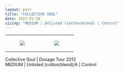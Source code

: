 ```yaml
---
layout: post
title: "COLLECTIVE SOUL"
date: 2021-01-28
sizing: "MEDIUM | Unlisted (cotton/blend) | Control"
---
```




<table style="width:100%;"><tr><td style="vertical-align:top;">
      <figure class="tmblr-full" data-orig-height="2048" data-orig-width="1365" data-orig-src="https://concertshirts.netlify.app/shirts/0357/0357-01.jpg"><img src="https://64.media.tumblr.com/f61d70376e28b04eb0b264e06b391544/edb26c645119b571-66/s540x810/d1427f24300bf4d2bd9336fbb1296c2625026daf.jpg" data-orig-height="2048" data-orig-width="1365" data-orig-src="https://concertshirts.netlify.app/shirts/0357/0357-01.jpg"/></figure></td>
    <td style="vertical-align:top;">
      <figure class="tmblr-full" data-orig-height="2048" data-orig-width="1365" data-orig-src="https://concertshirts.netlify.app/shirts/0357/0357-02.jpg"><img src="https://64.media.tumblr.com/20541f22c0e5824638353b984e64395b/edb26c645119b571-6c/s540x810/a6c7606728674fd1bd4a5dc25506baad9a07e104.jpg" data-orig-height="2048" data-orig-width="1365" data-orig-src="https://concertshirts.netlify.app/shirts/0357/0357-02.jpg"/></figure></td>
  </tr></table><p>
  Collective Soul | Dosage Tour 2012<br/>MEDIUM | Unlisted (cotton/blend)/A | Control
</p>

